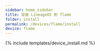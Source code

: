 ```yaml
---
sidebar: home_sidebar
title: 安装 LineageOS 到 flame
folder: install
permalink: /devices/flame/install
device: flame
---
```

{% include templates/device_install.md %}
